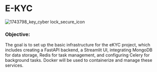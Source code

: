 # **E-KYC**


![1743798_key_cyber lock_secure_icon](https://github.com/user-attachments/assets/91080043-6d4b-4ef6-beda-2bbc33437d7f)

### **Objective**:

The goal is to set up the basic infrastructure for the eKYC project, which includes creating a FastAPI backend, a Streamlit UI, integrating MongoDB for data storage, Redis for task management, and configuring Celery for background tasks. Docker will be used to containerize and manage these services.
